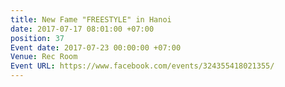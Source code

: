 ```yaml
---
title: New Fame "FREESTYLE" in Hanoi
date: 2017-07-17 08:01:00 +07:00
position: 37
Event date: 2017-07-23 00:00:00 +07:00
Venue: Rec Room
Event URL: https://www.facebook.com/events/324355418021355/
---
```



